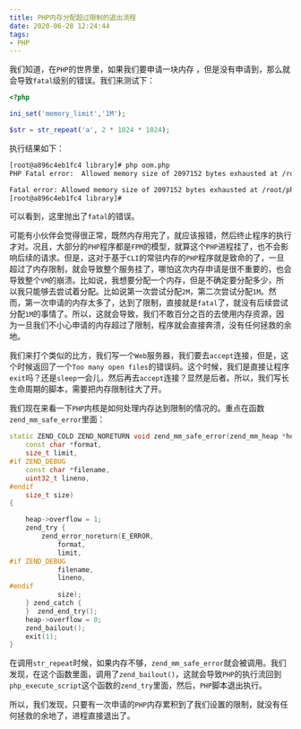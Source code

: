 ```yaml
---
title: PHP内存分配超过限制的退出流程
date: 2020-06-28 12:24:44
tags:
- PHP
---
```


我们知道，在`PHP`的世界里，如果我们要申请一块内存 ，但是没有申请到，那么就会导致`fatal`级别的错误。我们来测试下：

```php
<?php

ini_set('memory_limit','1M');

$str = str_repeat('a', 2 * 1024 * 1024);
```

执行结果如下：

```bash
[root@a896c4eb1fc4 library]# php oom.php
PHP Fatal error:  Allowed memory size of 2097152 bytes exhausted at /root/php-src/Zend/zend_string.h:144 (tried to allocate 2097184 bytes) in /root/codeDir/phpCode/library/oom.php on line 5

Fatal error: Allowed memory size of 2097152 bytes exhausted at /root/php-src/Zend/zend_string.h:144 (tried to allocate 2097184 bytes) in /root/codeDir/phpCode/library/oom.php on line 5
[root@a896c4eb1fc4 library]#
```

可以看到，这里抛出了`fatal`的错误。

可能有小伙伴会觉得很正常，既然内存用完了，就应该报错，然后终止程序的执行才对。况且，大部分的`PHP`程序都是`FPM`的模型，就算这个`PHP`进程挂了，也不会影响后续的请求。但是，这对于基于`CLI`的常驻内存的`PHP`程序就是致命的了，一旦超过了内存限制，就会导致整个服务挂了，哪怕这次内存申请是很不重要的，也会导致整个`VM`的崩溃。比如说，我想要分配一个内存，但是不确定要分配多少，所以我只能够去尝试着分配。比如说第一次尝试分配`2M`，第二次尝试分配`1M`。然而，第一次申请的内存太多了，达到了限制，直接就是`fatal`了，就没有后续尝试分配`1M`的事情了。所以，这就会导致，我们不敢百分之百的去使用内存资源，因为一旦我们不小心申请的内存超过了限制，程序就会直接奔溃，没有任何拯救的余地。

我们来打个类似的比方，我们写一个`Web`服务器，我们要去`accept`连接，但是，这个时候返回了一个`Too many open files`的错误码。这个时候，我们是直接让程序`exit`吗？还是`sleep`一会儿，然后再去`accept`连接？显然是后者。所以，我们写长生命周期的脚本，需要把内存限制往大了开。

我们现在来看一下`PHP`内核是如何处理内存达到限制的情况的。重点在函数`zend_mm_safe_error`里面：

```cpp
static ZEND_COLD ZEND_NORETURN void zend_mm_safe_error(zend_mm_heap *heap,
	const char *format,
	size_t limit,
#if ZEND_DEBUG
	const char *filename,
	uint32_t lineno,
#endif
	size_t size)
{

	heap->overflow = 1;
	zend_try {
		zend_error_noreturn(E_ERROR,
			format,
			limit,
#if ZEND_DEBUG
			filename,
			lineno,
#endif
			size);
	} zend_catch {
	}  zend_end_try();
	heap->overflow = 0;
	zend_bailout();
	exit(1);
}
```

在调用`str_repeat`时候，如果内存不够，`zend_mm_safe_error`就会被调用。我们发现，在这个函数里面，调用了`zend_bailout()`，这就会导致`PHP`的执行流回到`php_execute_script`这个函数的`zend_try`里面，然后，`PHP`脚本退出执行。

所以，我们发现，只要有一次申请的`PHP`内存累积到了我们设置的限制，就没有任何拯救的余地了，进程直接退出了。
